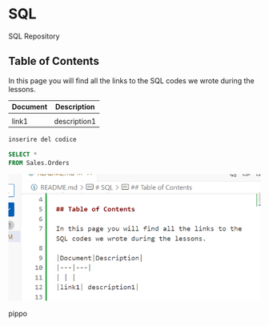 # SQL

SQL Repository

## Table of Contents

In this page you will find all the links to the SQL codes we wrote during the lessons.

|Document|Description|
|---|---|
| | |
|link1| description1|

`inserire del codice`

``` sql
SELECT *
FROM Sales.Orders
```

![Alt text](image.png)

pippo